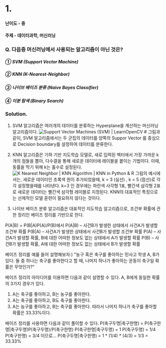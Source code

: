 # 1.
#### 난이도 - 중
#### 주제 - 데이터과학, 머신러닝

### Q. 다음중 머신러닝에서 사용되는 알고리즘이 아닌 것은?

##### ① SVM (Support Vector Machine)
##### ② KNN (K-Nearest-Neighbor)
##### ③ 나이브 베이즈 분류 (Naive Bayes Classifier)
##### ④ 이분 탐색 (Binary Search)

### Solution. 
1. SVM 알고리즘은 여러개의 데이터를 분류하는 Hyperplane을 계산하는 머신러닝 알고리즘이다. 
![Support Vector Machines (SVM) | LearnOpenCV #](https://learnopencv.com/wp-content/uploads/2018/07/support-vectors-and-maximum-margin.png)
그림과 같이, SVM 알고리즘에서는 두 군집의 데이터를 양쪽의 Suppor Vector 를 중심으로 Decision boundary를 설정하여 데이터를 분류한다.

2. KNN 알고리즘은 기하 기반 지도학습 모델로, 새로 입력된 벡터에서 가장 가까운 k 개의 점들을 뽑아, 다수결을 통해 새로운 데이터에 레이블을 붙이는 기법이다. 이때, 동률을 막기 위해 k는 홀수로 설정된다.
![K Nearest Neighbor | KNN Algorithm | KNN in Python &amp; R](https://cdn.analyticsvidhya.com/wp-content/uploads/2018/03/knn3.png)
그림의 예시에서는, 새로운 데이터인 초록색 원이 추가되었을때,  k = 3 (실선) , k = 5 (점선)로 각각 설정했을때를 나타낸다. k=3 인 경우에는 파란색 사각형 1표, 빨간색 삼각형 2표로 새로운 데이터는 빨간색 삼각형 레이블로 지정된다. KNN의 대표적인 특징으로는 선제적인 모델 훈련이 필요하지 않다는 것이다. 

3. 나이브 베이즈 분류 알고리즘은 대표적인 지도학습 알고리즘으로, 조건부 확률에 관한 정리인 베이즈 정리를 기반으로 한다.

P(A|B) = P(B|A)P(A)/P(B)에서
P(A|B) – 사건B가 발생한 상태에서 사건A가 발생할 조건부 확률
P(B|A) – 사건A가 발생한 상태에서 사건B가 발생할 조건부 확률
P(A) – 사건A가 발생할 확률, B에 대한 어떠한 정보도 없는 상태에서 A가 발생할 확률
P(B) – 사건B가 발생할 확률, A에 대한 어떠한 정보도 없는 상태에서 B가 발생할 확률

베이즈 정리를 예룰 들어 설명해보자:)
"농구 혹은 축구를 좋아하는 민사고 학생 A, B가 있다. 둘 중 하나는 축구를 좋아한다고 할 때, 나머지 하나가 좋아하는 운동이 축구일 확률은 무엇인가?"

베이즈 정리의 아이디어를 이용하면 다음과 같이 설명할 수 있다.
A, B에게 동일한 확률의 3가지 경우가 있다.
1) A는 축구를 좋아하고, B는 농구를 좋아한다.
2) A는 축구를 좋아하고, B도 축구를 좋아한다.
3) A는 농구를 좋아하고, B는 축구를 좋아한다.
따라서 나머지 하나가 축구를 좋아할 확률은 33.33%이다.

배이즈 정리를 사용하면 다음과 같이 풀이할 수 있다.
P(축구두명|축구한명) = P(축구한명|축구두명)P(축구두명)/P(축구한명)
P(축구한명|축구두명) = 1
P(축구두명) = 1/4
P(축구한명) = 3/4
이므로...
P(축구두명|축구한명) = 1 * (1/4) * (4/3) = 1/3 = 33.33%
